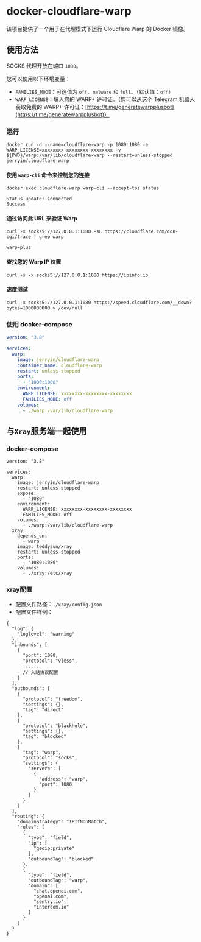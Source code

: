 # docker-cloudflare-warp

该项目提供了一个用于在代理模式下运行 Cloudflare Warp 的 Docker 镜像。

## 使用方法

SOCKS 代理开放在端口 `1080`。

您可以使用以下环境变量：

* `FAMILIES_MODE`：可选值为 `off`、`malware` 和 `full`。（默认值：`off`）
* `WARP_LICENSE`：填入您的 WARP+ 许可证。（您可以从这个 Telegram 机器人获取免费的 WARP+
  许可证：[https://t.me/generatewarpplusbot](https://t.me/generatewarpplusbot)）

### 运行

```
docker run -d --name=cloudflare-warp -p 1080:1080 -e WARP_LICENSE=xxxxxxxx-xxxxxxxx-xxxxxxxx -v ${PWD}/warp:/var/lib/cloudflare-warp --restart=unless-stopped jerryin/cloudflare-warp
```

#### 使用 `warp-cli` 命令来控制您的连接

```
docker exec cloudflare-warp warp-cli --accept-tos status

Status update: Connected
Success
```

#### 通过访问此 URL 来验证 Warp

```
curl -x socks5://127.0.0.1:1080 -sL https://cloudflare.com/cdn-cgi/trace | grep warp

warp=plus
```

#### 查找您的 Warp IP 位置

```
curl -s -x socks5://127.0.0.1:1080 https://ipinfo.io
```

#### 速度测试

```
curl -x socks5://127.0.0.1:1080 https://speed.cloudflare.com/__down?bytes=1000000000 > /dev/null
```

### 使用 docker-compose

```yaml
version: "3.8"

services:
  warp:
    image: jerryin/cloudflare-warp
    container_name: cloudflare-warp
    restart: unless-stopped
    ports:
      - "1080:1080"
    environment:
      WARP_LICENSE: xxxxxxxx-xxxxxxxx-xxxxxxxx
      FAMILIES_MODE: off
    volumes:
      - ./warp:/var/lib/cloudflare-warp
```

## 与`Xray`服务端一起使用

### docker-compose

```
version: "3.8"

services:
  warp:
    image: jerryin/cloudflare-warp
    restart: unless-stopped
    expose:
      - "1080"
    environment:
      WARP_LICENSE: xxxxxxxx-xxxxxxxx-xxxxxxxx
      FAMILIES_MODE: off
    volumes:
      - ./warp:/var/lib/cloudflare-warp
  xray:
    depends_on:
      - warp
    image: teddysun/xray
    restart: unless-stopped
    ports:
      - "1080:1080"
    volumes:
      - ./xray:/etc/xray
```

### xray配置

- 配置文件路径：`./xray/config.json`
- 配置文件样例：

```
{
  "log": {
    "loglevel": "warning"
  },
  "inbounds": [
    {
      "port": 1080,
      "protocol": "vless",
      ......
      // 入站协议配置
    }
  ],
  "outbounds": [
    {
      "protocol": "freedom",
      "settings": {},
      "tag": "direct"
    },
    {
      "protocol": "blackhole",
      "settings": {},
      "tag": "blocked"
    },
    {
      "tag": "warp",
      "protocol": "socks",
      "settings": {
        "servers": [
          {
            "address": "warp",
            "port": 1080
          }
        ]
      }
    }
  ],
  "routing": {
    "domainStrategy": "IPIfNonMatch",
    "rules": [
      {
        "type": "field",
        "ip": [
          "geoip:private"
        ],
        "outboundTag": "blocked"
      },
      {
        "type": "field",
        "outboundTag": "warp",
        "domain": [
          "chat.openai.com",
          "openai.com",
          "sentry.io",
          "intercom.io"
        ]
      }
    ]
  }
}
```